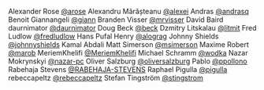 Alexander Rose [@arose](https://github.com/arose)
Alexandru Mărășteanu [@alexei](https://github.com/alexei)
Andras [@andrasq](https://github.com/andrasq)
Benoit Giannangeli [@giann](https://github.com/giann)
Branden Visser [@mrvisser](https://github.com/mrvisser)
David Baird daurnimator [@daurnimator](https://github.com/daurnimator)
Doug Beck [@beck](https://github.com/beck)
Dzmitry Litskalau [@litmit](https://github.com/litmit)
Fred Ludlow [@fredludlow](https://github.com/fredludlow)
Hans Pufal Henry [@alograg](https://github.com/alograg)
Johnny Shields [@johnnyshields](https://github.com/johnnyshields)
Kamal Abdali Matt Simerson [@msimerson](https://github.com/msimerson)
Maxime Robert [@marob](https://github.com/marob)
MeriemKhelifi [@MeriemKhelifi](https://github.com/MeriemKhelifi)
Michael Schramm [@wodka](https://github.com/wodka)
Nazar Mokrynskyi [@nazar-pc](https://github.com/nazar-pc)
Oliver Salzburg [@oliversalzburg](https://github.com/oliversalzburg)
Pablo [@ppollono](https://github.com/ppollono)
Rabehaja Stevens [@RABEHAJA-STEVENS](https://github.com/RABEHAJA-STEVENS)
Raphael Pigulla [@pigulla](https://github.com/pigulla)
rebeccapeltz [@rebeccapeltz](https://github.com/rebeccapeltz)
Stefan Tingström [@stingstrom](https://github.com/stingstrom)
